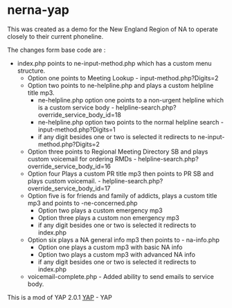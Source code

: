 # nerna-yap

This was created as a demo for the New England Region of NA to operate closely to their current phoneline.

The changes form base code are :

* index.php points to ne-input-method.php which has a custom menu structure.
    * Option one points to Meeting Lookup - input-method.php?Digits=2
    * Option two points to ne-helpline.php and plays a custom helpline title mp3.
        * ne-helpline.php option one points to a non-urgent helpline which is a custom service body - helpline-search.php?override_service_body_id=18
        * ne-helpline.php option two points to the normal helpline search - input-method.php?Digits=1
        * if any digit besides one or two is selected it redirects to ne-input-method.php?Digits=2
    * Option three points to Regional Meeting Directory SB and plays custom voicemail for ordering RMDs - helpline-search.php?override_service_body_id=16
    * Option four Plays a custom PR title mp3 then points to PR SB and plays custom voicemail. -   helpline-search.php?override_service_body_id=17
    * Option five is for friends and family of addicts, plays a custom title mp3 and points to -ne-concerned.php
        * Option two plays a custom emergency mp3
        * Option three plays a custom non emergency mp3
        * if any digit besides one or two is selected it redirects to index.php
    * Option six plays a NA general info mp3 then points to - na-info.php
        * Option one plays a custom mp3 with basic NA info
        * Option two plays a custom mp3 with advanced NA info
        * if any digit besides one or two is selected it redirects to index.php
    * voicemail-complete.php - Added ability to send emails to service body.

This is a mod of YAP 2.0.1 [YAP](https://github.com/radius314/yap/) - YAP
